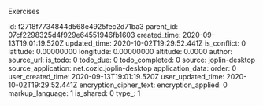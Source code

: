 Exercises

id: f2718f7734844d568e4925fec2d71ba3
parent_id: 07cf2298325d4f929e64551946fb1603
created_time: 2020-09-13T19:01:19.520Z
updated_time: 2020-10-02T19:29:52.441Z
is_conflict: 0
latitude: 0.00000000
longitude: 0.00000000
altitude: 0.0000
author: 
source_url: 
is_todo: 0
todo_due: 0
todo_completed: 0
source: joplin-desktop
source_application: net.cozic.joplin-desktop
application_data: 
order: 0
user_created_time: 2020-09-13T19:01:19.520Z
user_updated_time: 2020-10-02T19:29:52.441Z
encryption_cipher_text: 
encryption_applied: 0
markup_language: 1
is_shared: 0
type_: 1
